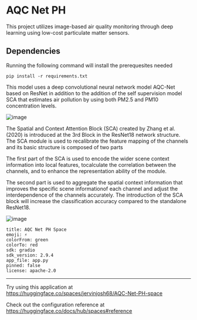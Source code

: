 # AQC Net PH

This project utilizes image-based air quality monitoring through deep learning using low-cost particulate matter sensors. 

## Dependencies
Running the following command will install the prerequesites needed

```
pip install -r requirements.txt
```


This model uses a deep convolutional neural network model AQC-Net based on ResNet in addition to the addition of the self supervision model SCA that estimates air pollution by using both PM2.5 and PM10 concentration levels. 

![image](https://github.com/harveydB/AQC-Net-PH/assets/80321695/ea242e04-d3c6-43b2-9767-533a3db6f8d3)

The Spatial and Context Attention Block (SCA) created by Zhang et al.(2020)  is introduced at the 3rd Block in the ResNet18 network structure. The SCA module is used to recalibrate the feature mapping of the channels and its basic structure is composed of two parts

The first part of the SCA is used to encode the wider scene context information into local features, tocalculate the correlation between the channels, and to enhance the representation ability of the module. 

The second part is used to aggregate the spatial context information that improves the specific scene informationof each channel and adjust the interdependence of the channels accurately. The introduction of the SCA block will increase the classification accuracy compared to the standalone ResNet18.


![image](https://github.com/harveydB/AQC-Net-PH/assets/80321695/e42c497b-2d58-4166-a2b4-28719934631e)



```
title: AQC Net PH Space
emoji: ⚡
colorFrom: green
colorTo: red
sdk: gradio
sdk_version: 2.9.4
app_file: app.py
pinned: false
license: apache-2.0
```
---

Try using this application at https://huggingface.co/spaces/jervinjosh68/AQC-Net-PH-space

Check out the configuration reference at https://huggingface.co/docs/hub/spaces#reference
